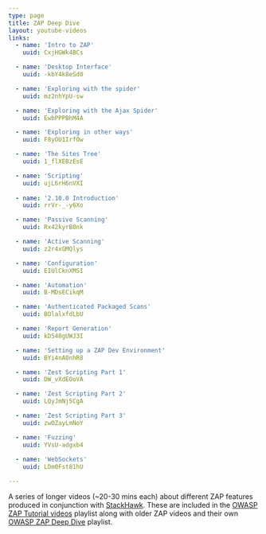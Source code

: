 ```yaml
---
type: page
title: ZAP Deep Dive
layout: youtube-videos
links:
  - name: 'Intro to ZAP'
    uuid: CxjHGWk4BCs

  - name: 'Desktop Interface'
    uuid: -kbY4k8eSd0

  - name: 'Exploring with the spider'
    uuid: mz2nhYpU-sw

  - name: 'Exploring with the Ajax Spider'
    uuid: EwbPPPBhM4A

  - name: 'Exploring in other ways'
    uuid: F8yOU1IrfOw

  - name: 'The Sites Tree'
    uuid: 1_flXEBzEsE

  - name: 'Scripting'
    uuid: ujL6rH6nVXI
    
  - name: '2.10.0 Introduction'
    uuid: rrVr-_-y6Xo

  - name: 'Passive Scanning'
    uuid: Rx42kyrB0nk

  - name: 'Active Scanning'
    uuid: z2r4xGMQlys

  - name: 'Configuration'
    uuid: EIUlCknXMSI

  - name: 'Automation'
    uuid: B-MDsECikqM

  - name: 'Authenticated Packaged Scans'
    uuid: BOlalxfdLbU

  - name: 'Report Generation'
    uuid: kD540gUWJ3I

  - name: 'Setting up a ZAP Dev Environment'
    uuid: BYi4nA0nhR8

  - name: 'Zest Scripting Part 1'
    uuid: DW_vXdEOoVA

  - name: 'Zest Scripting Part 2'
    uuid: LQyJmNj5CgA

  - name: 'Zest Scripting Part 3'
    uuid: zwOZayLmNoY

  - name: 'Fuzzing'
    uuid: YVsU-adgxb4
    
  - name: 'WebSockets'
    uuid: LDm0Fst81hU

---
```

A series of longer videos (~20-30 mins each) about different ZAP features produced in conjunction with [StackHawk](https://www.stackhawk.com).
These are included in the [OWASP ZAP Tutorial videos](https://www.youtube.com/playlist?list=PLEBitBW-Hlsv8cEIUntAO8st2UGhmrjUB) playlist along with older ZAP videos 
and their own [OWASP ZAP Deep Dive](https://www.youtube.com/playlist?list=PLEBitBW-HlstiimJoOyOxunpt79q0l4Ku) playlist.

